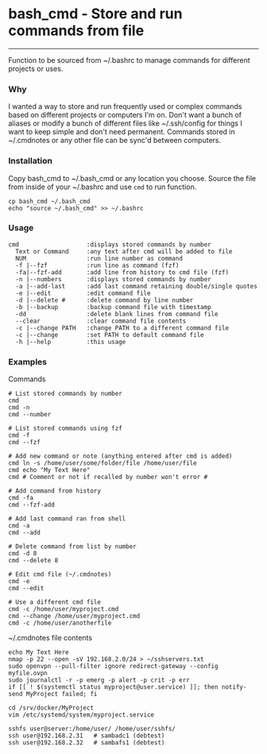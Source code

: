 # bash_cmd - Store and run commands from file

------------------------------------------------------

Function to be sourced from ~/.bashrc to manage commands for different projects or uses.

### Why

I wanted a way to store and run frequently used or complex commands based on different projects or computers I'm on.  Don't want a bunch of aliases or modify a bunch of different files like ~/.ssh/config for things I want to keep simple and don't need permanent.  Commands stored in ~/.cmdnotes or any other file can be sync'd between computers.

### Installation

Copy bash_cmd to ~/.bash_cmd or any location you choose.  Source the file from inside of your ~/.bashrc and use `cmd` to run function.

```
cp bash_cmd ~/.bash_cmd
echo "source ~/.bash_cmd" >> ~/.bashrc
```

### Usage

```
cmd                   :displays stored commands by number
  Text or Command     :any text after cmd will be added to file
  NUM                 :run line number as command
  -f |--fzf           :run line as command (fzf)
  -fa|--fzf-add       :add line from history to cmd file (fzf)
  -n |--numbers       :displays stored commands by number
  -a |--add-last      :add last command retaining double/single quotes
  -e |--edit          :edit command file
  -d |--delete #      :delete command by line number
  -b |--backup        :backup command file with timestamp
  -dd                 :delete blank lines from command file
  --clear             :clear command file contents
  -c |--change PATH   :change PATH to a different command file
  -c |--change        :set PATH to default command file
  -h |--help          :this usage
```

### Examples

Commands

```
# List stored commands by number
cmd
cmd -n
cmd --number

# List stored commands using fzf
cmd -f
cmd --fzf

# Add new command or note (anything entered after cmd is added)
cmd ln -s /home/user/some/folder/file /home/user/file
cmd echo "My Text Here"
cmd # Comment or not if recalled by number won't error #

# Add command from history
cmd -fa
cmd --fzf-add

# Add last command ran from shell
cmd -a
cmd --add

# Delete command from list by number
cmd -d 8
cmd --delete 8

# Edit cmd file (~/.cmdnotes)
cmd -e
cmd --edit

# Use a different cmd file
cmd -c /home/user/myproject.cmd
cmd --change /home/user/myproject.cmd
cmd -c /home/user/anotherfile
```

~/.cmdnotes file contents

```
echo My Text Here
nmap -p 22 --open -sV 192.168.2.0/24 > ~/sshservers.txt
sudo openvpn --pull-filter ignore redirect-gateway --config myfile.ovpn
sudo journalctl -r -p emerg -p alert -p crit -p err
if [[ ! $(systemctl status myproject@user.service) ]]; then notify-send MyProject failed; fi

cd /srv/docker/MyProject
vim /etc/systemd/system/myproject.service

sshfs user@server:/home/user/ /home/user/sshfs/
ssh user@192.168.2.31   # sambadc1 (debtest)
ssh user@192.168.2.32   # sambafs1 (debtest)
```
